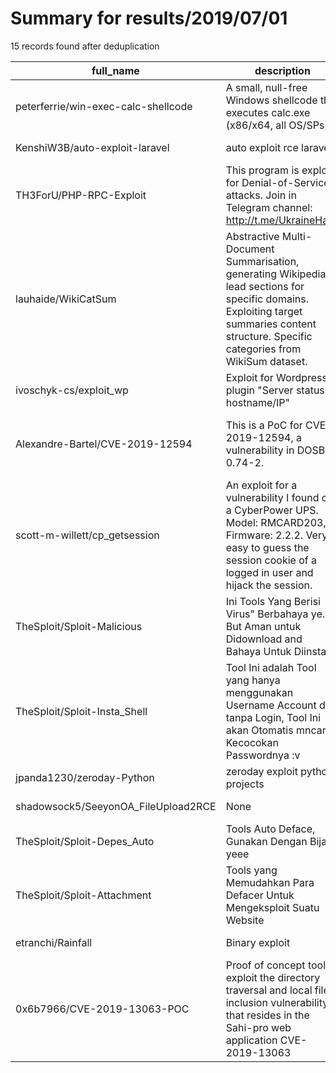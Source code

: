 
# Summary for results/2019/07/01
    
15 records found after deduplication

| full_name | description | html_url | matched_list | matched_count | pushed_at | size | stargazers_count | language | forks_count |
|-------------------------------------|---------------------------------------------------------------------------------------------------------------------------------------------------------------------------------------------|--------------------------------------------------------|------------------------------------------------------|-----------------|---------------------------|--------|--------------------|------------|---------------|
| peterferrie/win-exec-calc-shellcode | A small, null-free Windows shellcode that executes calc.exe (x86/x64, all OS/SPs) | https://github.com/peterferrie/win-exec-calc-shellcode | ['shellcode'] | 1 | 2019-07-01 19:55:35+00:00 | 12 | 232 | Assembly | 80 |
| KenshiW3B/auto-exploit-laravel | auto exploit rce laravel | https://github.com/KenshiW3B/auto-exploit-laravel | ['exploit', 'rce'] | 2 | 2019-07-01 18:36:54+00:00 | 1 | 0 | | 0 |
| TH3ForU/PHP-RPC-Exploit | This program is exploit for Denial-of-Service attacks. Join in Telegram channel: http://t.me/UkraineHack | https://github.com/TH3ForU/PHP-RPC-Exploit | ['exploit'] | 1 | 2019-07-01 21:10:12+00:00 | 67 | 1 | C++ | 0 |
| lauhaide/WikiCatSum | Abstractive Multi-Document Summarisation, generating Wikipedia lead sections for specific domains. Exploiting target summaries content structure. Specific categories from WikiSum dataset. | https://github.com/lauhaide/WikiCatSum | ['exploit'] | 1 | 2019-07-01 11:55:33+00:00 | 2472 | 27 | Python | 7 |
| ivoschyk-cs/exploit_wp | Exploit for Wordpress plugin "Server status by hostname/IP" | https://github.com/ivoschyk-cs/exploit_wp | ['exploit'] | 1 | 2019-07-01 07:25:56+00:00 | 2 | 0 | | 0 |
| Alexandre-Bartel/CVE-2019-12594 | This is a PoC for CVE-2019-12594, a vulnerability in DOSBox 0.74-2. | https://github.com/Alexandre-Bartel/CVE-2019-12594 | ['cve poc', 'cve-2', 'exploit', 'vulnerability poc'] | 4 | 2019-07-01 17:36:42+00:00 | 176 | 9 | C | 2 |
| scott-m-willett/cp_getsession | An exploit for a vulnerability I found on a CyberPower UPS. Model: RMCARD203, Firmware: 2.2.2. Very easy to guess the session cookie of a logged in user and hijack the session. | https://github.com/scott-m-willett/cp_getsession | ['exploit'] | 1 | 2019-07-01 01:00:46+00:00 | 2 | 0 | Shell | 0 |
| TheSploit/Sploit-Malicious | Ini Tools Yang Berisi Virus" Berbahaya ye.. But Aman untuk Didownload and Bahaya Untuk Diinstall | https://github.com/TheSploit/Sploit-Malicious | ['sploit'] | 1 | 2019-07-01 05:15:42+00:00 | 228 | 14 | Python | 6 |
| TheSploit/Sploit-Insta_Shell | Tool Ini adalah Tool yang hanya menggunakan Username Account dan tanpa Login, Tool Ini akan Otomatis mncari Kecocokan Passwordnya :v | https://github.com/TheSploit/Sploit-Insta_Shell | ['sploit'] | 1 | 2019-07-01 07:21:19+00:00 | 198 | 1 | Shell | 0 |
| jpanda1230/zeroday-Python | zeroday exploit python projects | https://github.com/jpanda1230/zeroday-Python | ['exploit', 'zeroday'] | 2 | 2019-07-01 07:23:41+00:00 | 6059 | 0 | nan | 0 |
| shadowsock5/SeeyonOA_FileUpload2RCE | None | https://github.com/shadowsock5/SeeyonOA_FileUpload2RCE | ['rce'] | 1 | 2019-07-01 08:55:28+00:00 | 1067 | 0 | nan | 0 |
| TheSploit/Sploit-Depes_Auto | Tools Auto Deface, Gunakan Dengan Bijak yeee | https://github.com/TheSploit/Sploit-Depes_Auto | ['sploit'] | 1 | 2019-07-01 07:53:48+00:00 | 22 | 1 | HTML | 0 |
| TheSploit/Sploit-Attachment | Tools yang Memudahkan Para Defacer Untuk Mengeksploit Suatu Website | https://github.com/TheSploit/Sploit-Attachment | ['sploit'] | 1 | 2019-07-01 09:31:29+00:00 | 4 | 1 | | 0 |
| etranchi/Rainfall | Binary exploit | https://github.com/etranchi/Rainfall | ['exploit'] | 1 | 2019-07-01 11:24:52+00:00 | 0 | 0 | | 0 |
| 0x6b7966/CVE-2019-13063-POC | Proof of concept tool to exploit the directory traversal and local file inclusion vulnerability that resides in the Sahi-pro web application CVE-2019-13063 | https://github.com/0x6b7966/CVE-2019-13063-POC | ['cve poc', 'cve-2', 'exploit', 'vulnerability poc'] | 4 | 2019-07-01 19:16:03+00:00 | 56 | 0 | Python | 0 |
